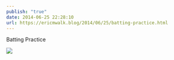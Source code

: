 ```yaml
---
publish: "true"
date: 2014-06-25 22:28:10
url: https://ericmwalk.blog/2014/06/25/batting-practice.html
---
```


Batting Practice

![](https://ericmwalk.blog/uploads/2022/1e39c6d921.jpg)